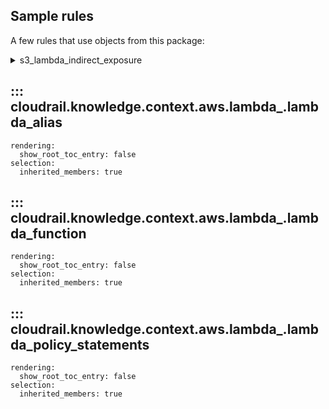 ## Sample rules
A few rules that use objects from this package:

<details>
<summary>s3_lambda_indirect_exposure</summary>

```python
--8<--
cloudrail/knowledge/rules/aws/context_aware/indirect_public_access_rules/s3_bucket_lambda_indirect_exposure_rule.py
--8<--
```
</details>

## ::: cloudrail.knowledge.context.aws.lambda_.lambda_alias
    rendering:
      show_root_toc_entry: false
    selection:
      inherited_members: true

## ::: cloudrail.knowledge.context.aws.lambda_.lambda_function
    rendering:
      show_root_toc_entry: false
    selection:
      inherited_members: true

## ::: cloudrail.knowledge.context.aws.lambda_.lambda_policy_statements
    rendering:
      show_root_toc_entry: false
    selection:
      inherited_members: true
